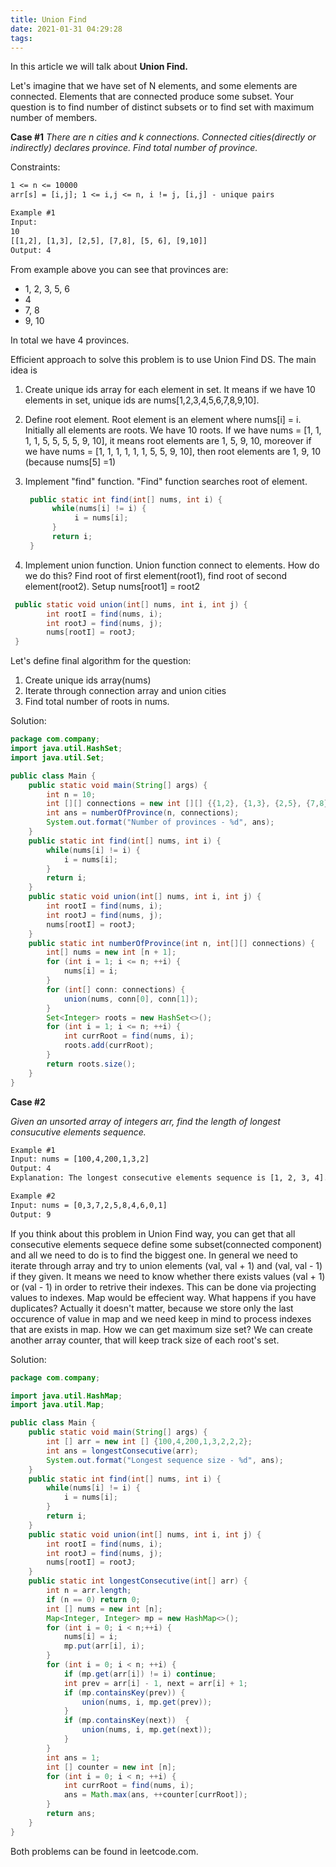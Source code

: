 ```yaml
---
title: Union Find
date: 2021-01-31 04:29:28
tags:
---
```


In this article we will talk about **Union Find.**

Let's imagine that we have set of N elements, and some elements are connected. Elements that are connected produce some subset. Your question is to find number of distinct subsets or to find set with maximum number of members.

**Case #1**
*There are n cities and k connections. Connected cities(directly or indirectly) declares province. Find total number of province.*

Constraints: 

```txt
1 <= n <= 10000
arr[s] = [i,j]; 1 <= i,j <= n, i != j, [i,j] - unique pairs
```

```txt
Example #1 
Input: 
10 
[[1,2], [1,3], [2,5], [7,8], [5, 6], [9,10]]
Output: 4
```

From example above you can see that provinces are:

- 1, 2, 3, 5, 6
- 4
- 7, 8 
- 9, 10

In total we have 4 provinces. 

Efficient approach to solve this problem is to use Union Find DS. The main idea is

1. Create unique ids array for each element in set. It means if we have 10 elements in set, unique ids are nums[1,2,3,4,5,6,7,8,9,10]. 

2. Define root element. Root element is an element where nums[i] = i. Initially all elements are roots. We have 10 roots. If we have nums = [1, 1, 1, 1, 5, 5, 5, 5, 9, 10], it means root elements are 1, 5, 9, 10, moreover if we have nums = [1, 1, 1, 1, 1, 1, 5, 5, 9, 10], then root elements are 1, 9, 10 (because nums[5] =1)

3. Implement "find" function. "Find" function searches root of element.

   ```java
    public static int find(int[] nums, int i) {
         while(nums[i] != i) {
              i = nums[i];
         }
         return i;
    }
   ```

   

4. Implement union function. Union function connect to elements. How do we do this? Find root of first element(root1), find root of second element(root2). Setup nums[root1] = root2

```java
 public static void union(int[] nums, int i, int j) {
        int rootI = find(nums, i);
        int rootJ = find(nums, j);
        nums[rootI] = rootJ;
 }
```

Let's define final algorithm for the question:

1. Create unique ids array(nums)
2. Iterate through connection array and union cities 
3. Find total number of roots in nums. 

Solution:

```java
package com.company;
import java.util.HashSet;
import java.util.Set;

public class Main {
    public static void main(String[] args) {
        int n = 10;
        int [][] connections = new int [][] {{1,2}, {1,3}, {2,5}, {7,8}, {5,6}, {9,10}};
        int ans = numberOfProvince(n, connections);
        System.out.format("Number of provinces - %d", ans);
    }
    public static int find(int[] nums, int i) {
        while(nums[i] != i) {
            i = nums[i];
        }
        return i;
    }
    public static void union(int[] nums, int i, int j) {
        int rootI = find(nums, i);
        int rootJ = find(nums, j);
        nums[rootI] = rootJ;
    }
    public static int numberOfProvince(int n, int[][] connections) {
        int[] nums = new int [n + 1];
        for (int i = 1; i <= n; ++i) {
            nums[i] = i;
        }
        for (int[] conn: connections) {
            union(nums, conn[0], conn[1]);
        }
        Set<Integer> roots = new HashSet<>();
        for (int i = 1; i <= n; ++i) {
            int currRoot = find(nums, i);
            roots.add(currRoot);
        }
        return roots.size();
    }
}
```

**Case #2**

*Given an unsorted array of integers arr, find the length of longest consucutive elements sequence.* 

```txt
Example #1
Input: nums = [100,4,200,1,3,2]
Output: 4
Explanation: The longest consecutive elements sequence is [1, 2, 3, 4]. Therefore its length is 4.

Example #2
Input: nums = [0,3,7,2,5,8,4,6,0,1]
Output: 9
```

If you think about this problem in Union Find way, you can get that all consecutive elements sequece define some subset(connected component) and all we need to do is to find the biggest one. In general we need to iterate through array and try to union elements (val, val + 1) and (val, val - 1) if they given. It means we need to know whether there exists values (val + 1) or (val - 1) in order to retrive their indexes. This can be done via projecting values to indexes. Map would be effecient way. What happens if you have duplicates? Actually it doesn't matter, because we store only the last occurence of value in map and we need keep in mind to process indexes that are exists in map. How we can get maximum size set? We can create another array counter, that will keep track size of each root's set.

Solution: 

```java
package com.company;

import java.util.HashMap;
import java.util.Map;

public class Main {
    public static void main(String[] args) {
        int [] arr = new int [] {100,4,200,1,3,2,2,2};
        int ans = longestConsecutive(arr);
        System.out.format("Longest sequence size - %d", ans);
    }
    public static int find(int[] nums, int i) {
        while(nums[i] != i) {
            i = nums[i];
        }
        return i;
    }
    public static void union(int[] nums, int i, int j) {
        int rootI = find(nums, i);
        int rootJ = find(nums, j);
        nums[rootI] = rootJ;
    }
    public static int longestConsecutive(int[] arr) {
        int n = arr.length;
        if (n == 0) return 0;
        int [] nums = new int [n];
        Map<Integer, Integer> mp = new HashMap<>();
        for (int i = 0; i < n;++i) {
            nums[i] = i;
            mp.put(arr[i], i);
        }
        for (int i = 0; i < n; ++i) {
            if (mp.get(arr[i]) != i) continue;
            int prev = arr[i] - 1, next = arr[i] + 1;
            if (mp.containsKey(prev)) {
                union(nums, i, mp.get(prev));
            }
            if (mp.containsKey(next))  {
                union(nums, i, mp.get(next));
            }
        }
        int ans = 1;
        int [] counter = new int [n];
        for (int i = 0; i < n; ++i) {
            int currRoot = find(nums, i);
            ans = Math.max(ans, ++counter[currRoot]);
        }
        return ans;
    }
}
```

Both problems can be found in leetcode.com.